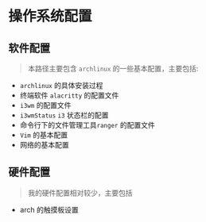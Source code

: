 # 操作系统配置
## 软件配置
> 本路径主要包含 `archlinux` 的一些基本配置，主要包括:

+ `archlinux` 的具体安装过程
+ 终端软件 `alacritty` 的配置文件
+ `i3wm` 的配置文件
+ `i3wmStatus` `i3` 状态栏的配置
+ 命令行下的文件管理工具`ranger` 的配置文件
+ `Vim` 的基本配置
+ 网络的基本配置
## 硬件配置
> 我的硬件配置相对较少，主要包括

+ arch 的触摸板设置

